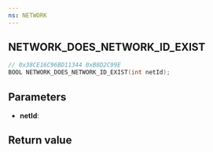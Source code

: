 ```yaml
---
ns: NETWORK
---
```

## NETWORK_DOES_NETWORK_ID_EXIST

```c
// 0x38CE16C96BD11344 0xB8D2C99E
BOOL NETWORK_DOES_NETWORK_ID_EXIST(int netId);
```


## Parameters
* **netId**: 

## Return value
